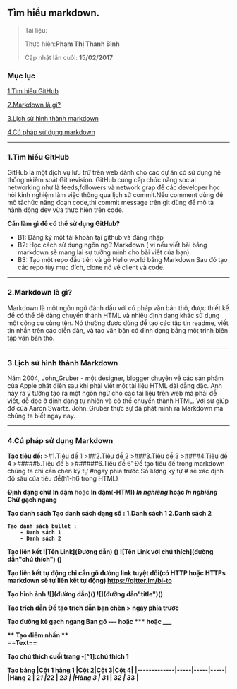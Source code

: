 
## Tìm hiểu markdown.

> Tài liệu: 
>
> Thực hiện:**Phạm Thị Thanh Bình**
>
> Cập nhật lần cuối: **15/02/2017**

### Mục lục 
[1.Tìm hiểu GitHub](#timhieugithub)

[2.Markdown là gì?](#markdownlagi)

[3.Lịch sử hình thành markdown](#lichsumarkdown)

[4.Cú pháp sử dụng markdown](#cuphapsudung)

---

<a name="timhieugithub"></a>
### 1.Tìm hiểu GitHub
GitHub là một dịch vụ lưu trữ trên web dành cho các dự án có sử dụng hệ thốngmkiểm soát Git revision.
GitHub cung cấp chức năng social networking như là feeds,followers và network grap để các developer học
hỏi kinh nghiệm làm việc thông qua lịch sử commit.Nếu comment dùng để mô tảchức năng đoạn code,thì commit message
trên git dùng để mô tả hành động dev vừa thực hiện trên code.

**Cần làm gì để có thể sử dụng GitHub?**
- B1: Đăng ký một tài khoản tại github và đăng nhập
- B2: Học cách sử dụng ngôn ngữ Markdown
( vì nếu viết bài bằng markdown sẽ mang lại sự tường  mình cho bài viết của bạn)
- B3: Tạo một repo đầu tiên và gõ Hello world bằng Markdown
Sau đó tạo các repo tùy mục đích, clone nó về client và code.

---


<a name="markdownlagi"></a>
### 2.Markdown là gì?

Markdown là một ngôn ngữ đánh dấu với cú pháp văn bản thô, được thiết kế để có thể dễ dàng chuyển thành HTML và nhiều định 
dạng khác sử dụng một công cụ cùng tên. Nó thường được dùng để tạo các tập tin readme, viết tin nhắn trên các diễn đàn, và 
tạo văn bản có định dạng bằng một trình biên tập văn bản thô.


---


<a name="lichsumarkdown"></a>
### 3.Lịch sử hình thành Markdown 
Năm 2004, John_Gruber - một designer, blogger chuyên về các sản phẩm của Apple phát điên sau khi phải viết một tài liệu HTML dài dằng dặc. Anh nảy ra ý tưởng tạo ra một ngôn ngữ cho các tài liệu trên web mà phải dễ viết, dễ đọc ở định dạng tự nhiên và có thể chuyển thành HTML. Với sự giúp đỡ của Aaron Swartz. John_Gruber thực sự đã phát minh ra Markdown mà chúng ta biết ngày nay.


---


<a name="cuphapsudung"></a>
### 4.Cú pháp sử dụng Markdown

**Tạo tiêu đề:**
	>#1.Tiêu đề 1
	>##2.Tiêu đề 2
	>###3.Tiêu đề 3
	>####4.Tiêu đề 4
	>#####5.Tiêu đề 5
	>######6.Tiêu đề 6'
Để tạo tiêu đề trong markdown chúng ta chỉ cần chèn ký tự #ngay phía trước.Số lượng ký tự # sẽ xác định độ sâu của tiêu đề(h1-h6 trong HTML)

**Định dạng chữ**
	**In đậm** hoặc __In đậm__(<b>-HTMl)
	*In nghiêng* hoặc _In nghiêng_
	~~Chữ gạch ngang~~

**Tạo danh sách**
	Tạo danh sách dạng số :
		1.Danh sách 1 
		2.Danh sách 2
	
	Tạo dạnh sách bullet :
		- Danh sách 1 
		- Danh sách 2
**Tạo liên kết**
![Tên Link](Đường dẫn) (<a>)
![Tên Link với chú thích](đường dẫn"chú thích") (<a name="chú thích">)

**Tạo liên kết tự động** 
 chỉ cần gõ đường link tuyệt đối(có HTTP hoặc HTTPs markdown sẽ tự liên kết tự động)
 https://gitter.im/bi-to
 
**Tạo hình ảnh**
 ![](đường dẫn)(<img/>)
 ![](đường dẫn"title")(<img alt="">)
 
**Tạo trích dẫn**
 Để tạo trích dẫn bạn chèn > ngay phía trước

**Tạo đường kẻ gạch ngang**
Bạn gõ --- hoặc *** hoặc ___

** Tạo điểm nhấn **  
==Text==

**Tạo chú thích cuối trang**
-[^1]:chú thích 1

**Tạo bảng**
|Cột 1 hàng 1 |Cột 2|Cột 3|Cột 4|
|-------------|-----|-----|-----|
|Hàng 2       | 2*1 |2*2  | 2*3 |
|Hàng 3       | 3*1 | 3*2 | 3*3 |
	

